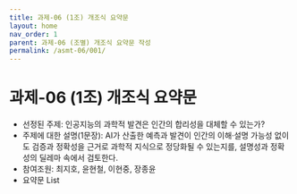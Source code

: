 ```yaml
---
title: 과제-06 (1조) 개조식 요약문
layout: home
nav_order: 1
parent: 과제-06 (조별) 개조식 요약문 작성
permalink: /asmt-06/001/
---
```


# 과제-06 (1조) 개조식 요약문

- 선정된 주제: 인공지능의 과학적 발견은 인간의 합리성을 대체할 수 있는가?
- 주제에 대한 설명(1문장): AI가 산출한 예측과 발견이 인간의 이해·설명 가능성 없이도 검증과 정확성을 근거로 과학적 지식으로 정당화될 수 있는지를, 설명성과 정확성의 딜레마 속에서 검토한다.
- 참여조원: 최지호, 윤현철, 이현중, 장종윤
- 요약문 List

